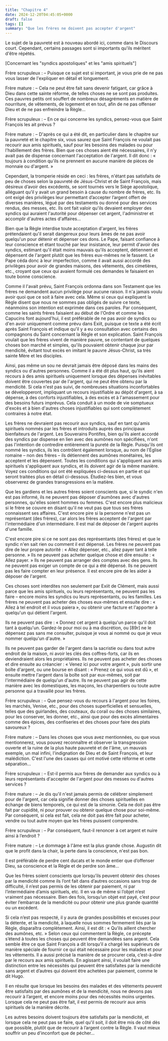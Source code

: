 ```yaml
---
title: "Chapitre 4"
date: 2024-12-20T04:45:05+0000
draft: false
tags: []
summary: "Que les frères ne doivent pas accepter d'argent"
---
```


Le sujet de la pauvreté est à nouveau abordé ici, comme dans le Discours court. Cependant, certains passages sont si importants qu'ils méritent d'être répétés.

[Concernant les "syndics apostoliques" et les "amis spirituels"]

Frère scrupuleux : – Puisque ce sujet est si important, je vous prie de ne pas vous lasser de l'expliquer en détail et longuement.

Frère mature : – Cela ne peut être fait sans devenir fatigant, car grâce à Dieu dans cette sainte réforme, de telles choses ne se sont pas produites. Ces pauvres petits ont souffert de nombreux désagréments en matière de nourriture, de vêtements, de logement et en tout, afin de ne pas offenser Dieu et de ne pas enfreindre la Règle...

Frère scrupuleux : – En ce qui concerne les syndics, pensez-vous que Saint François les ait prévus ?

Frère mature : – D'après ce qui a été dit, en particulier dans le chapitre sur la pauvreté et le chapitre six, vous saurez que Saint François ne voulait pas recourir aux amis spirituels, sauf pour les besoins des malades ou pour l'habillement des frères. Bien que ces choses aient été nécessaires, il n'y avait pas de dispense concernant l'acceptation de l'argent. Il dit donc : « toujours à condition qu'ils ne prennent en aucune manière de pièces de monnaie ou d'argent. »

Cependant, la tromperie réside en ceci : les frères, n'étant pas satisfaits de peu de choses selon la pauvreté de Jésus-Christ et de Saint François, mais désireux d’avoir des excédents, se sont tournés vers le Siège apostolique, alléguant qu’il y avait un grand besoin à cause du nombre de frères, etc. Ils ont exigé des privilèges leur permettant d’accepter l’argent offert de diverses manières, légué par des testaments ou donné pour des services rendus, des messes, etc. Ils ont fait valoir qu'ils devaient employer des syndics qui auraient l'autorité pour dépenser cet argent, l'administrer et accomplir d'autres actes d'affaires...

Bien que la Règle interdise toute acceptation d'argent, les frères prétendaient qu'il serait dangereux pour leurs âmes de ne pas avoir quelqu'un pour détenir et dépenser ces dons. Le Pape, faisant confiance à leur conscience et étant touché par leur insistance, leur permit d'avoir des syndics, estimant qu'il était moins mauvais qu'ils acceptent, détiennent et dépensent de l'argent plutôt que les frères eux-mêmes ne le fassent. Le Pape céda donc à leur imperfection, comme il avait aussi accordé des privilèges pour avoir de grandes maisons, des vêtements, des cimetières, etc., croyant que ceux qui avaient formulé ces demandes le faisaient en toute bonne conscience.

Comme il l'avait prévu, Saint François ordonna dans son Testament que les frères ne demandent aucun privilège pour aucune raison. Il n'a jamais voulu avoir quoi que ce soit à faire avec cela. Même si ceux qui expliquent la Règle disent que nous ne sommes pas obligés de suivre ce texte, néanmoins son intention est exprimée dans ces paroles. Par conséquent, comme les saints frères faisaient au début de l'Ordre et comme les Capucins font aujourd'hui, il est préférable de ne pas avoir de syndics ou d'en avoir uniquement comme prévu dans Exiit, puisque ce texte a été écrit après Saint François et indique qu'il y a eu consultation avec certains des compagnons du Saint concernant la Règle et son explication. Saint François voulait que les frères vivent de manière pauvre, se contentant de quelques choses bon marché et simples, qu'ils pouvaient obtenir chaque jour par mendicité, évitant tout excès en imitant le pauvre Jésus-Christ, sa très sainte Mère et les disciples.

Ainsi, pas même un sou ne devrait jamais être déposé dans les mains des syndics ou d'autres personnes. Comme il a été dit plus haut, qu'ils aient recours à des amis spirituels uniquement lorsque des dépenses inévitables doivent être couvertes par de l'argent, qui ne peut être obtenu par la mendicité. Si cela n'est pas suivi, de nombreuses situations inconfortables se développeront, impliquant un recours injustifiable au dépôt d'argent, à sa dépense, à des conforts injustifiables, à des excès et à l'amassement pour des besoins futurs imprévus. Cela conduit à un mode de vie somptueux d'excès et à bien d'autres choses injustifiables qui sont complètement contraires à notre état.

Les frères ne devraient pas recourir aux syndics, sauf en tant qu'amis spirituels nommés par les frères et introduits auprès des principaux bienfaiteurs de l'argent. Les Souverains Pontifes, bien qu'ils aient accordé des syndics par dispense en lien avec des aumônes non spécifiées, n'ont pas l'intention de contredire entièrement la pureté de la Règle. Puisqu'ils ont nommé les syndics, ils les contrôlent également lorsque, au nom de l'Église romaine – non des frères – ils détiennent des aumônes monétaires, les acceptent et les dépensent. Toutes les conditions qui s'appliquent aux amis spirituels s'appliquent aux syndics, et ils doivent agir de la même manière. Voyez ces conditions qui ont été expliquées ci-dessus en partie et qui seront traitées plus en détail ci-dessous. Étudiez-les bien, et vous observerez de grandes transgressions en la matière.

Que les gardiens et les autres frères soient conscients que, si le syndic n'en est pas informé, ils ne peuvent pas déposer d'aumônes avec d'autres personnes, qu'elles soient hommes ou femmes. C'est encore plus malicieux si le frère se couvre en disant qu'il ne veut pas que tous ses frères connaissent ses affaires. C'est encore pire si la personne n'est pas un représentant (des frères), car alors les frères acceptent de l'argent par l'intermédiaire d'un intermédiaire. Il est mal de déposer de l'argent auprès d'une famille.

C'est encore pire si ce ne sont pas des représentants (des frères) et que le syndic n'en sait rien ou comment il est dépensé. Les frères ne peuvent pas dire de leur propre autorité : « Allez dépenser, etc., allez payer tant à telle personne. » Ils ne peuvent pas acheter quelque chose et dire ensuite : « Allez payer. » Ils ne peuvent pas arranger des comptes avec des gens. Ils ne peuvent pas exiger un compte de ce qui a été dépensé. Ils ne peuvent pas les faire compter en leur présence. Il est encore pire de les aider à déposer de l'argent.

Ces choses sont interdites non seulement par Exiit de Clément, mais aussi parce que les amis spirituels, ou leurs représentants, ne peuvent pas les faire – encore moins les syndics ou leurs représentants, ou les familles. Les frères ne peuvent pas acheter des choses eux-mêmes et ensuite dire : « Allez à tel endroit et il vous paiera », ou obtenir une facture et l'apporter à quelqu'un qui détient l'argent.

Ils ne peuvent pas dire : « Donnez cet argent à quelqu'un parce qu'il doit tant à quelqu'un. Gardez-le pour moi ou à ma discrétion, ou [89r] ne le dépensez pas sans me consulter, puisque je vous ai nommé ou que je veux nommer quelqu'un d'autre. »

Ils ne peuvent pas garder de l'argent dans la sacristie ou dans tout autre endroit de la maison, ni avoir les clés des coffres-forts, car ils en deviendraient alors les propriétaires. Ils ne peuvent pas acheter des choses et dire ensuite au créancier : « Venez ici pour votre argent », puis sortir une boîte d'argent, ou une bourse en disant : « Prenez ce qui vous est dû », et ensuite mettre l'argent dans la boîte soit par eux-mêmes, soit par l'intermédiaire de quelqu'un d'autre. Ils ne peuvent pas agir de cette manière avec les domestiques, les maçons, les charpentiers ou toute autre personne qui a travaillé pour les frères.

Frère scrupuleux : – Que pensez-vous du recours à l'argent pour les foires, les marchés, Venise, etc., pour des choses superficielles et sensuelles, telles que des guirlandes, des couteaux, du corail ou des choses similaires, pour les conserver, les donner, etc., ainsi que pour des excès alimentaires comme des épices, des confiseries et des choses pour faire des plats savoureux ?

Frère mature : – Dans les choses que vous avez mentionnées, ou que vous mentionnerez, vous pouvez reconnaître et observer la transgression ouverte et la ruine de la plus haute pauvreté et de l'âme, un mauvais exemple, un mal infini, l'indignation de Dieu et de Saint François, et leur malédiction. C'est l'une des causes qui ont motivé cette réforme et cette séparation...

Frère scrupuleux : – Est-il permis aux frères de demander aux syndics ou à leurs représentants d'accepter de l'argent pour des messes ou d'autres services ?

Frère mature : – Je dis qu'il n'est jamais permis de célébrer simplement pour de l'argent, car cela signifie donner des choses spirituelles en échange de biens temporels, ce qui est de la simonie. Cela ne doit pas être fait par cupidité, ni pour prouver ou obtenir quelque chose pour soi-même. Par conséquent, si cela est fait, cela ne doit pas être fait pour acheter, vendre ou tout autre moyen que les frères puissent comprendre.

Frère scrupuleux : – Par conséquent, faut-il renoncer à cet argent et nuire ainsi à l’endroit ?

Frère mature : – Le dommage à l'âme est la plus grande chose. Augustin dit que le profit dans la chair, la perte dans la conscience, n'est pas bon.

Il est préférable de perdre cent ducats et le monde entier que d’offenser Dieu, sa conscience et la Règle et de perdre son âme...

Que les frères soient conscients que lorsqu’ils peuvent obtenir des choses par la mendicité comme ils l’ont fait dans d’autres occasions sans trop de difficulté, il n’est pas permis de les obtenir par paiement, ni par l’intermédiaire d’amis spirituels, etc. Il en va de même si l’objet n’est vraiment pas nécessaire. Bien des fois, lorsqu’un objet est payé, c’est pour éviter l’embarras de la mendicité ou pour obtenir une plus grande quantité ou un excédent.

Si cela n’est pas respecté, il y aura de grandes possibilités et excuses pour la détente, et la mendicité, à laquelle nous sommes fermement liés par la Règle, disparaîtra complètement. Ainsi, il est dit : « Qu’ils aillent chercher des aumônes, etc. » Selon ceux qui commentent la Règle, ce précepte s’étend à toutes les choses qui peuvent être demandées sans argent. Cela semble être ce que Saint François a dit lorsqu’il a chargé les supérieurs de manière spéciale de fournir ce qui était nécessaire pour les malades et pour les vêtements. Il a aussi précisé la manière de se procurer cela, c’est-à-dire par le recours aux amis spirituels. En agissant ainsi, il voulait faire une distinction entre les nécessités qui peuvent être satisfaites par la mendicité sans argent et d’autres qui doivent être achetées par paiement, comme le dit Hugo.

Il en résulte que lorsque les besoins des malades et des vêtements peuvent être satisfaits par des aumônes et de la mendicité, nous ne devons pas recourir à l’argent, et encore moins pour des nécessités moins urgentes. Lorsque cela ne peut pas être fait, il est permis de recourir aux amis spirituels de la manière décrite.

Les autres besoins doivent toujours être satisfaits par la mendicité, et lorsque cela ne peut pas se faire, quel qu'il soit, il doit être mis de côté dès que possible, plutôt que de recourir à l’argent contre la Règle. Il vaut mieux souffrir un peu d'inconfort que de pécher...
